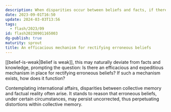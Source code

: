 ```yaml
---
description: When disparities occur between beliefs and facts, if there's a mechanism to rectifying erroneous beliefs?
date: 2023-09-01T16:50
update: 2024-03-03T13:56
tags:
  - flash/2023/09
id: flash20230901165003
dg-publish: true
maturity: sprout
title: An efficacious mechanism for rectifying erroneous beliefs
---
```

[[belief-is-weak|Belief is weak]], this may naturally deviate from facts and knowledge, prompting the question: Is there an efficacious and expeditious mechanism in place for rectifying erroneous beliefs? If such a mechanism exists, how does it function?

Contemplating international affairs, disparities between collective memory and factual reality often arise. It stands to reason that erroneous beliefs, under certain circumstances, may persist uncorrected, thus perpetuating distortions within collective memory.